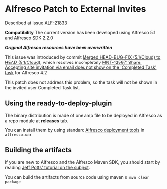 
Alfresco Patch to External Invites
==========================

Described at issue [ALF-21833](https://issues.alfresco.com/jira/browse/ALF-21833)

**Compatibility**
The current version has been developed using Alfresco 5.1 and Alfresco SDK 2.2.0

***Original Alfresco resources have been overwritten***

This issue was introduced by commit [Merged HEAD-BUG-FIX (5.1/Cloud) to HEAD (5.1/Cloud)](https://github.com/Alfresco/community-edition/commit/3651c8526e3a8b154bee8fbac41c569efa46a174), which resolves incompletely [MNT-12597: Share: Accepting site invitation via email does not show on the 'Completed Task' task](https://issues.alfresco.com/jira/browse/MNT-12597) for Alfresco 4.2

This patch does not address this problem, so the task will not be shown in the invited user Completed Task list.

Using the ready-to-deploy-plugin
--------------------------------------
The binary distribution is made of one amp file to be deployed in Alfresco as a repo module at **releases** tab.

You can install them by using standard [Alfresco deployment tools](http://docs.alfresco.com/community/tasks/dev-extensions-tutorials-simple-module-install-amp.html) in `alfresco.war`

Building the artifacts
----------------------
If you are new to Alfresco and the Alfresco Maven SDK, you should start by reading [Jeff Potts' tutorial on the subject](http://ecmarchitect.com/alfresco-developer-series-tutorials/maven-sdk/tutorial/tutorial.html).

You can build the artifacts from source code using maven
```$ mvn clean package```
